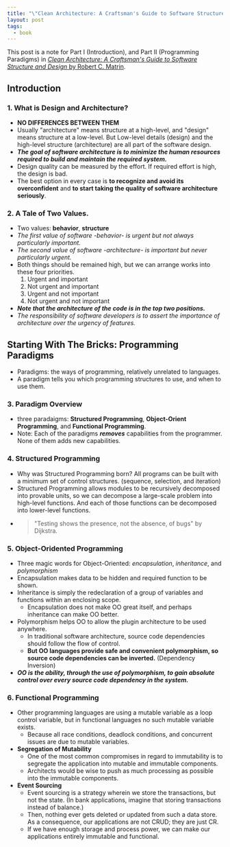 ```yaml
---
title: "\"Clean Architecture: A Craftsman's Guide to Software Structure and Design\" 1 - Introduction and Programming Paradigms"
layout: post
tags:
  - book
---
```


This post is a note for Part I (Introduction), and Part II (Programming Paradigms) in [*Clean Architecture: A Craftsman's Guide to Software Structure and Design* by Robert C. Matrin](https://www.amazon.com/Clean-Architecture-Craftsmans-Software-Structure/dp/0134494164).

## Introduction

### 1. What is Design and Architecture?

* **NO DIFFERENCES BETWEEN THEM**
* Usually "architecture" means structure at a high-level, and "design" means structure at a low-level. But Low-level details (design) and the high-level structure (architecture) are all part of the software design.
* ***The goal of software architecture is to minimize the human resources required to build and maintain the required system.***
* Design quality can be measured by the effort. If required effort is high, the design is bad.
* The best option in every case is **to recognize and avoid its overconfident** and **to start taking the quality of software architecture seriously**.

### 2. A Tale of Two Values.

* Two values: **behavior**, **structure**
* *The first value of software -behavior- is urgent but not always particularly important.*
* *The second value of software -architecture- is important but never particularly urgent.*
* Both things should be remained high, but we can arrange works into these four priorities.
    1. Urgent and important
    1. Not urgent and important
    1. Urgent and not important
    1. Not urgent and not important
* ***Note that the architecture of the code is in the top two positions.***
* *The responsibility of software developers is to assert the importance of architecture over the urgency of features.*

## Starting With The Bricks: Programming Paradigms

* Paradigms: the ways of programming, relatively unrelated to languages.
* A paradigm tells you which programming structures to use, and when to use them.

### 3. Paradigm Overview

* three paradaigms: **Structured Programming**, **Object-Orient Programming**, and **Functional Programming**.
* Note: Each of the paradigms ***removes*** capabilities from the programmer. None of them adds new capabilities.

### 4. Structured Programming

* Why was Structured Programming born? All programs can be built with a minimum set of control structures. (sequence, selection, and iteration)
* Structured Programming allows modules to be recursively decomposed into provable units, so we can decompose a large-scale problem into high-level functions. And each of those functions can be decomposed into lower-level functions.
* > "Testing shows the presence, not the absence, of bugs" by Dijkstra.

### 5. Object-Oridented Programming

* Three magic words for Object-Oriented: *encapsulation*, *inheritance*, and *polymorphism*
* Encapsulation makes data to be hidden and required function to be shown.
* Inheritance is simply the redeclaration of a group of variables and functions within an enclosing scope.
  * Encapsulation does not make OO great itself, and perhaps inheritance can make OO better.
* Polymorphism helps OO to allow the plugin architecture to be used anywhere.
  * In traditional software architecture, source code dependencies should follow the flow of control.
  * **But OO languages provide safe and convenient polymorphism, so source code dependencies can be inverted.** (Dependency Inversion)
* ***OO is the ability, through the use of polymorphism, to gain absolute control over every source code dependency in the system.***

### 6. Functional Programming

* Other programming languages are using a mutable variable as a loop control variable, but in functional languages no such mutable variable exists.
  * Because all race conditions, deadlock conditions, and concurrent issues are due to mutable variables.
* **Segregation of Mutability**
  * One of the most common compromises in regard to immutability is to segregate the application into mutable and immutable components.
  * Architects would be wise to push as much processing as possible into the immutable components.
* **Event Sourcing**
  * Event sourcing is a strategy wherein we store the transactions, but not the state. (In bank applications, imagine that storing transactions instead of balance.)
  * Then, nothing ever gets deleted or updated from such a data store. As a consequence, our applications are not CRUD; they are just CR.
  * If we have enough storage and process power, we can make our applications entirely immutable and functional.
